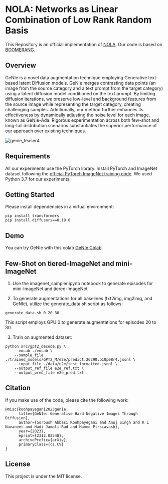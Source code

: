 # NOLA: Networks as Linear Combination of Low Rank Random Basis

This Repository is an official implementation of [NOLA](https://arxiv.org/abs/2312.02548).
Our code is based on [BOOMERANG](https://colab.research.google.com/drive/1PV5Z6b14HYZNx1lHCaEVhId-Y4baKXwt). 

## Overview


GeNIe is a novel data augmentation technique employing Generative text-based latent Diffusion models. GeNIe merges contrasting data points (an image from the source category and a text prompt from the target category) using a latent diffusion model conditioned on the text prompt. By limiting diffusion iterations, we preserve low-level and background features from the source image while representing the target category, creating challenging samples. Additionally, our method further enhances its effectiveness by dynamically adjusting the noise level for each image, known as GeNIe-Ada. Rigorous experimentation across both few-shot and long-tail distribution scenarios substantiates the superior performance of our approach over existing techniques.

![genie_teaser4](https://github.com/UCDvision/GeNIe/assets/62820830/33aea37e-cfaa-4f5e-824a-cd7d729b451c)

## Requirements

All our experiments use the PyTorch library. Install PyTorch and ImageNet dataset following the [official PyTorch ImageNet training code](https://github.com/pytorch/examples/tree/master/imagenet). We used Python 3.7 for our experiments.

## Getting Started 
Please install dependencies in a virtual environment: 
 
 ```
 pip install transformers
 pip install diffusers==0.19.0
 ```
## Demo

You can try GeNIe with this colab [GeNIe Colab](https://colab.research.google.com/drive/1Q3jBK4sfyNU5b1dQZgIP8uS2ObzbIE8X). 



## Few-Shot on tiered-ImageNet and mini-ImageNet


1. Use the imagenet_sampler.ipynb notebook to generate episodes for mini-ImageNet and tiered-ImageNet

2. To generate augmentations for all baselines (txt2img, img2img, and GeNIe), utilize the generate_data.sh script as follows:
```
generate_data.sh 0 20 30
```
This script employs GPU 0 to generate augmentations for episodes 20 to 30.


3. Train on augmented dataset:
```
python src/gpt2_decode.py \
    --vocab ./vocab \
    --sample_file ./trained_models/GPT2_M/e2e/predict.26290.b10p08r4.jsonl \
    --input_file ./data/e2e/test_formatted.jsonl \
    --output_ref_file e2e_ref.txt \
    --output_pred_file e2e_pred.txt
```


## Citation

If you make use of the code, please cite the following work:
```
@misc{koohpayegani2023genie,
      title={GeNIe: Generative Hard Negative Images Through Diffusion}, 
      author={Soroush Abbasi Koohpayegani and Anuj Singh and K L Navaneet and Hadi Jamali-Rad and Hamed Pirsiavash},
      year={2023},
      eprint={2312.02548},
      archivePrefix={arXiv},
      primaryClass={cs.CV}
}
```

## License

This project is under the MIT license.
